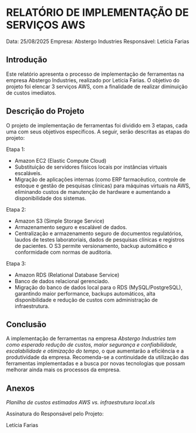 # RELATÓRIO DE IMPLEMENTAÇÃO DE SERVIÇOS AWS

Data: 25/08/2025
Empresa: Abstergo Industries 
Responsável: Letícia Farias

## Introdução
Este relatório apresenta o processo de implementação de ferramentas na empresa Abstergo Industries, realizado por Letícia Farias. O objetivo do projeto foi elencar 3 serviços AWS, com a finalidade de realizar diminuição de custos imediatos.

## Descrição do Projeto
O projeto de implementação de ferramentas foi dividido em 3 etapas, cada uma com seus objetivos específicos. A seguir, serão descritas as etapas do projeto:

Etapa 1: 
- Amazon EC2 (Elastic Compute Cloud)
- Substituição de servidores físicos locais por instâncias virtuais escaláveis.
- Migração de aplicações internas (como ERP farmacêutico, controle de estoque e gestão de pesquisas clínicas) para máquinas virtuais na AWS, eliminando custos de manutenção de hardware e aumentando a disponibilidade dos sistemas.

Etapa 2: 
- Amazon S3 (Simple Storage Service)
- Armazenamento seguro e escalável de dados.
- Centralização e armazenamento seguro de documentos regulatórios, laudos de testes laboratoriais, dados de pesquisas clínicas e registros de pacientes. O S3 permite versionamento, backup automático e conformidade com normas de auditoria.

Etapa 3: 
- Amazon RDS (Relational Database Service)
- Banco de dados relacional gerenciado.
- Migração do banco de dados local para o RDS (MySQL/PostgreSQL), garantindo maior performance, backups automáticos, alta disponibilidade e redução de custos com administração de infraestrutura.



## Conclusão
A implementação de ferramentas na empresa *Abstergo Industries tem como esperado redução de custos, maior segurança e confiabilidade, escalabilidade e otimização do tempo*, o que aumentarão a eficiência e a produtividade da empresa. Recomenda-se a continuidade da utilização das ferramentas implementadas e a busca por novas tecnologias que possam melhorar ainda mais os processos da empresa.

## Anexos

*Planilha de custos estimados AWS vs. infraestrutura local.xls*

Assinatura do Responsável pelo Projeto:

Letícia Farias
